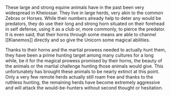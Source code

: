 These large and strong equine animals have in the past been very widespread in Kheiossar. They live in large herds, very akin to the common Zebras or Horses. While their numbers already help to deter any would be predators, they do use their long and strong horn situated on their forehead in self defense, using it as a club or, more commonly, to pierce the predator. It is even said, that their horns through some means are able to channel [[Kianemos]] directly and so give the Unicorn some magical abilities.

Thanks to their horns and the martial prowess needed to actually hunt them, they have been a prime hunting target among many cultures for a long while, be it for the magical prowess promised by their horns, the beauty of the animals or the martial challenge hunting those animals would give. This unfortunately has brought these animals to be nearly extinct at this point. Only a very few remote herds actually still roam free and thanks to the ruthless hunting, the remaining herds have become extremely aggressive and will attack the would-be-hunters without second thought or hesitation.